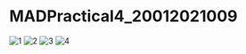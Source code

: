 # MADPractical4_20012021009

![1](https://user-images.githubusercontent.com/71330416/191334693-e42537f3-5ca9-43e3-91fb-0728fc7162f4.jpg)
![2](https://user-images.githubusercontent.com/71330416/191334709-02c2c731-b60a-4e2f-9418-9fcf7dfd9f7b.jpg)
![3](https://user-images.githubusercontent.com/71330416/191334721-8845421d-5795-4bec-ba88-6c7e612cd5ae.jpg)
![4](https://user-images.githubusercontent.com/71330416/191334743-e463be31-e61c-406a-98ae-84a178081e2b.jpg)
